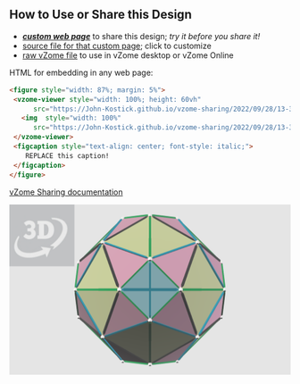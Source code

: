 
## How to Use or Share this Design

 - [***custom web page***][post] to share this design; *try it before you share it!*
 - [source file for that custom page][source]; click to customize
 - [raw vZome file][raw] to use in vZome desktop or vZome Online
 
 HTML for embedding in any web page:
 ```html
<figure style="width: 87%; margin: 5%">
  <vzome-viewer style="width: 100%; height: 60vh"
       src="https://John-Kostick.github.io/vzome-sharing/2022/09/28/13-35-52-Dodecahedron-plus-Twin/Dodecahedron-plus-Twin.vZome" >
    <img  style="width: 100%"
       src="https://John-Kostick.github.io/vzome-sharing/2022/09/28/13-35-52-Dodecahedron-plus-Twin/Dodecahedron-plus-Twin.png" >
  </vzome-viewer>
  <figcaption style="text-align: center; font-style: italic;">
     REPLACE this caption!
  </figcaption>
</figure>
 ```

[vZome Sharing documentation](https://vzome.github.io/vzome/sharing.html#how-it-works)

![Image](<Dodecahedron-plus-Twin.png>)


[post]: <https://John-Kostick.github.io/vzome-sharing/2022/09/28/Dodecahedron-plus-Twin-13-35-52.html>
[source]: <https://github.com/John-Kostick/vzome-sharing/edit/main/_posts/2022-09-28-Dodecahedron-plus-Twin-13-35-52.md>
[raw]: <https://raw.githubusercontent.com/John-Kostick/vzome-sharing/main/2022/09/28/13-35-52-Dodecahedron-plus-Twin/Dodecahedron-plus-Twin.vZome>